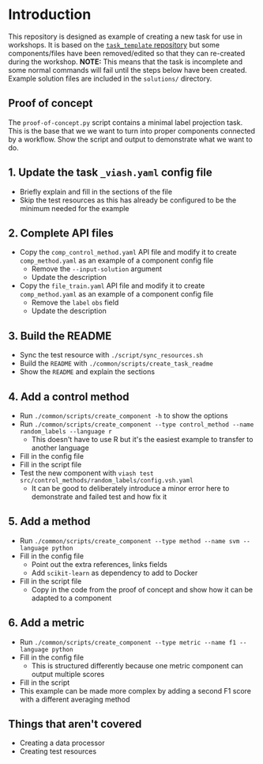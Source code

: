 # Introduction

This repository is designed as example of creating a new task for use in workshops.
It is based on the [`task_template` repository](https://github.com/openproblems-bio/task_template) but some components/files have been removed/edited so that they can re-created during the workshop.
**NOTE:** This means that the task is incomplete and some normal commands will fail until the steps below have been created.
Example solution files are included in the `solutions/` directory.

## Proof of concept

The `proof-of-concept.py` script contains a minimal label projection task.
This is the base that we we want to turn into proper components connected by a workflow.
Show the script and output to demonstrate what we want to do.

## 1. Update the task `_viash.yaml` config file

- Briefly explain and fill in the sections of the file
- Skip the test resources as this has already be configured to be the minimum needed for the example

## 2. Complete API files

- Copy the `comp_control_method.yaml` API file and modify it to create `comp_method.yaml` as an example of a component config file
  - Remove the `--input-solution` argument
  - Update the description
- Copy the `file_train.yaml` API file and modify it to create `comp_method.yaml` as an example of a component config file
  - Remove the `label` `obs` field
  - Update the description

## 3. Build the README

- Sync the test resource with `./script/sync_resources.sh`
- Build the `README` with `./common/scripts/create_task_readme`
- Show the `README` and explain the sections

## 4. Add a control method

- Run `./common/scripts/create_component -h` to show the options
- Run `./common/scripts/create_component --type control_method --name random_labels --language r`
  - This doesn't have to use R but it's the easiest example to transfer to another language
- Fill in the config file
- Fill in the script file
- Test the new component with `viash test src/control_methods/random_labels/config.vsh.yaml`
  - It can be good to deliberately introduce a minor error here to demonstrate and failed test and how fix it

## 5. Add a method

- Run `./common/scripts/create_component --type method --name svm --language python`
- Fill in the config file
  - Point out the extra references, links fields
  - Add `scikit-learn` as dependency to add to Docker
- Fill in the script file
  - Copy in the code from the proof of concept and show how it can be adapted to a component

## 6. Add a metric

- Run `./common/scripts/create_component --type metric --name f1 --language python`
- Fill in the config file
  - This is structured differently because one metric component can output multiple scores
- Fill in the script
- This example can be made more complex by adding a second F1 score with a different averaging method

## Things that aren't covered

- Creating a data processor
- Creating test resources
